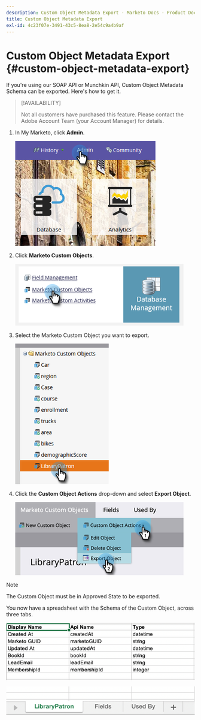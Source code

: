```yaml
---
description: Custom Object Metadata Export - Marketo Docs - Product Documentation
title: Custom Object Metadata Export
exl-id: 4c23f07e-3491-43c5-8ea8-2e54c9a4b9af
---
```

# Custom Object Metadata Export {#custom-object-metadata-export}

If you're using our SOAP API or Munchkin API, Custom Object Metadata Schema can be exported. Here's how to get it.

>[!AVAILABILITY]
>
>Not all customers have purchased this feature. Please contact the Adobe Account Team (your Account Manager) for details.

1. In My Marketo, click **Admin**.

   ![](assets/custom-object-metadata-export-1.png)

1. Click **Marketo Custom Objects**.

   ![](assets/custom-object-metadata-export-2.png)

1. Select the Marketo Custom Object you want to export.

   ![](assets/custom-object-metadata-export-3.png)

1. Click the **Custom Object Actions** drop-down and select **Export Object**.

   ![](assets/custom-object-metadata-export-4.png)

>[!NOTE]
>
>The Custom Object must be in Approved State to be exported.

You now have a spreadsheet with the Schema of the Custom Object, across three tabs.

   ![](assets/custom-object-metadata-export-5.png)

   ![](assets/custom-object-metadata-export-6.png)
